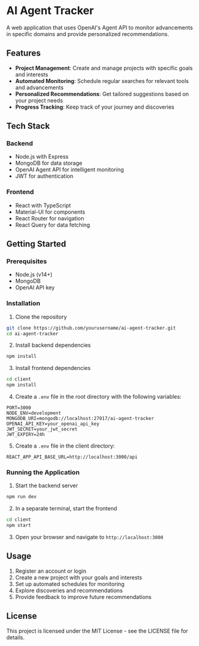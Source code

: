 # AI Agent Tracker

A web application that uses OpenAI's Agent API to monitor advancements in specific domains and provide personalized recommendations.

## Features

- **Project Management**: Create and manage projects with specific goals and interests
- **Automated Monitoring**: Schedule regular searches for relevant tools and advancements
- **Personalized Recommendations**: Get tailored suggestions based on your project needs
- **Progress Tracking**: Keep track of your journey and discoveries

## Tech Stack

### Backend
- Node.js with Express
- MongoDB for data storage
- OpenAI Agent API for intelligent monitoring
- JWT for authentication

### Frontend
- React with TypeScript
- Material-UI for components
- React Router for navigation
- React Query for data fetching

## Getting Started

### Prerequisites
- Node.js (v14+)
- MongoDB
- OpenAI API key

### Installation

1. Clone the repository
```bash
git clone https://github.com/yourusername/ai-agent-tracker.git
cd ai-agent-tracker
```

2. Install backend dependencies
```bash
npm install
```

3. Install frontend dependencies
```bash
cd client
npm install
```

4. Create a `.env` file in the root directory with the following variables:
```
PORT=3000
NODE_ENV=development
MONGODB_URI=mongodb://localhost:27017/ai-agent-tracker
OPENAI_API_KEY=your_openai_api_key
JWT_SECRET=your_jwt_secret
JWT_EXPIRY=24h
```

5. Create a `.env` file in the client directory:
```
REACT_APP_API_BASE_URL=http://localhost:3000/api
```

### Running the Application

1. Start the backend server
```bash
npm run dev
```

2. In a separate terminal, start the frontend
```bash
cd client
npm start
```

3. Open your browser and navigate to `http://localhost:3000`

## Usage

1. Register an account or login
2. Create a new project with your goals and interests
3. Set up automated schedules for monitoring
4. Explore discoveries and recommendations
5. Provide feedback to improve future recommendations

## License

This project is licensed under the MIT License - see the LICENSE file for details.